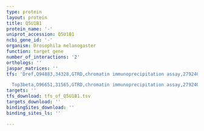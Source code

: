 ```yaml
---
type: protein
layout: protein
title: Q5U1B1
protein_name: '-'
uniprot_accession: Q5U1B1
ncbi_gene_id: '-'
organism: Drosophila melanogaster
function: target gene
number_of_interactions: '2'
orthologs: ''
jaspar_matrices: ''
tfs: 'Dref,Q94883,34328,GTRD,chromatin immunoprecipitation assay,27924024%5Buid%5D,No

  Top3beta,O96651,31565,GTRD,chromatin immunoprecipitation assay,27924024%5Buid%5D,No'
targets: ''
tfs_download: tfs_of_Q5U1B1.tsv
targets_download: ''
bindingSites_download: ''
binding_sites_ls: ''

---
```

